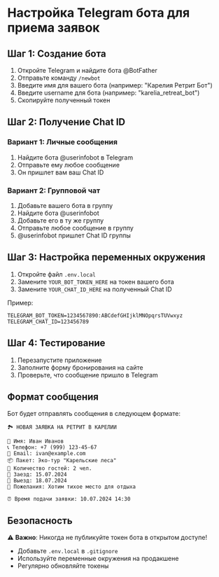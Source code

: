 # Настройка Telegram бота для приема заявок

## Шаг 1: Создание бота

1. Откройте Telegram и найдите бота @BotFather
2. Отправьте команду `/newbot`
3. Введите имя для вашего бота (например: "Карелия Ретрит Бот")
4. Введите username для бота (например: "karelia_retreat_bot")
5. Скопируйте полученный токен

## Шаг 2: Получение Chat ID

### Вариант 1: Личные сообщения
1. Найдите бота @userinfobot в Telegram
2. Отправьте ему любое сообщение
3. Он пришлет вам ваш Chat ID

### Вариант 2: Групповой чат
1. Добавьте вашего бота в группу
2. Найдите бота @userinfobot
3. Добавьте его в ту же группу
4. Отправьте любое сообщение в группу
5. @userinfobot пришлет Chat ID группы

## Шаг 3: Настройка переменных окружения

1. Откройте файл `.env.local`
2. Замените `YOUR_BOT_TOKEN_HERE` на токен вашего бота
3. Замените `YOUR_CHAT_ID_HERE` на полученный Chat ID

Пример:
```
TELEGRAM_BOT_TOKEN=1234567890:ABCdefGHIjklMNOpqrsTUVwxyz
TELEGRAM_CHAT_ID=123456789
```

## Шаг 4: Тестирование

1. Перезапустите приложение
2. Заполните форму бронирования на сайте
3. Проверьте, что сообщение пришло в Telegram

## Формат сообщения

Бот будет отправлять сообщения в следующем формате:

```
🏞️ НОВАЯ ЗАЯВКА НА РЕТРИТ В КАРЕЛИИ

👤 Имя: Иван Иванов
📞 Телефон: +7 (999) 123-45-67
📧 Email: ivan@example.com
📦 Пакет: Эко-тур "Карельские леса"
👥 Количество гостей: 2 чел.
📅 Заезд: 15.07.2024
📅 Выезд: 18.07.2024
💬 Пожелания: Хотим тихое место для отдыха

⏰ Время подачи заявки: 10.07.2024 14:30
```

## Безопасность

⚠️ **Важно**: Никогда не публикуйте токен бота в открытом доступе!
- Добавьте `.env.local` в `.gitignore`
- Используйте переменные окружения на продакшене
- Регулярно обновляйте токены

